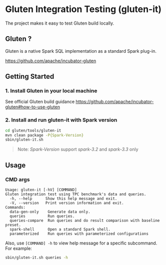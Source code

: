 # Gluten Integration Testing (gluten-it)

The project makes it easy to test Gluten build locally.

## Gluten ?

Gluten is a native Spark SQL implementation as a standard Spark plug-in.

https://github.com/apache/incubator-gluten

## Getting Started

### 1. Install Gluten in your local machine

See official Gluten build guidance https://github.com/apache/incubator-gluten#how-to-use-gluten

### 2. Install and run gluten-it with Spark version

```sh
cd gluten/tools/gluten-it
mvn clean package -P{Spark-Version}
sbin/gluten-it.sh
```

> Note: *Spark-Version* support *spark-3.2* and *spark-3.3* only

## Usage

### CMD args

```
Usage: gluten-it [-hV] [COMMAND]
Gluten integration test using TPC benchmark's data and queries.
  -h, --help      Show this help message and exit.
  -V, --version   Print version information and exit.
Commands:
  data-gen-only    Generate data only.
  queries          Run queries.
  queries-compare  Run queries and do result comparison with baseline preset.
  spark-shell      Open a standard Spark shell.
  parameterized    Run queries with parameterized configurations
```

Also, use `[COMMAND] -h` to view help message for a specific subcommand. For example:

```sh
sbin/gluten-it.sh queries -h
```
